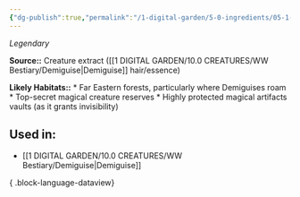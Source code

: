 ```yaml
---
{"dg-publish":true,"permalink":"/1-digital-garden/5-0-ingredients/05-1-creatures/tincture-of-demiguise/","tags":["ingredient","rare"]}
---
```


*Legendary*

**Source::** Creature extract ([[1 DIGITAL GARDEN/10.0 CREATURES/WW Bestiary/Demiguise\|Demiguise]] hair/essence)

**Likely Habitats::** * Far Eastern forests, particularly where Demiguises roam * Top-secret magical creature reserves * Highly protected magical artifacts vaults (as it grants invisibility)

## Used in:

- [[1 DIGITAL GARDEN/10.0 CREATURES/WW Bestiary/Demiguise\|Demiguise]]

{ .block-language-dataview}

